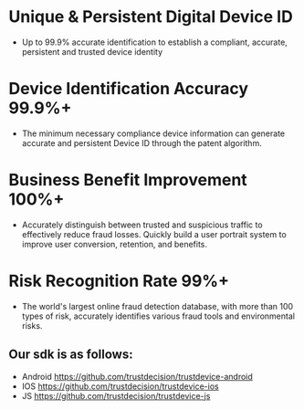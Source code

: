 # Unique & Persistent Digital Device ID
- Up to 99.9% accurate identification to establish a compliant, accurate, persistent and trusted device identity

# Device Identification Accuracy 99.9%+
- The minimum necessary compliance device information can generate accurate and persistent Device ID through the patent algorithm.

# Business Benefit Improvement 100%+
- Accurately distinguish between trusted and suspicious traffic to effectively reduce fraud losses. Quickly build a user portrait system to improve user conversion, retention, and benefits.

# Risk Recognition Rate 99%+
- The world's largest online fraud detection database, with more than 100 types of risk, accurately identifies various fraud tools and environmental risks.


## Our sdk is as follows:
- Android
  https://github.com/trustdecision/trustdevice-android
- IOS
   https://github.com/trustdecision/trustdevice-ios
- JS
   https://github.com/trustdecision/trustdevice-js
